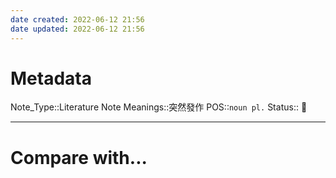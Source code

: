 ```yaml
---
date created: 2022-06-12 21:56
date updated: 2022-06-12 21:56
---
```


# Metadata

Note_Type::Literature Note
Meanings::突然發作
POS::`noun pl.`
Status:: 👶

---

# Compare with...

